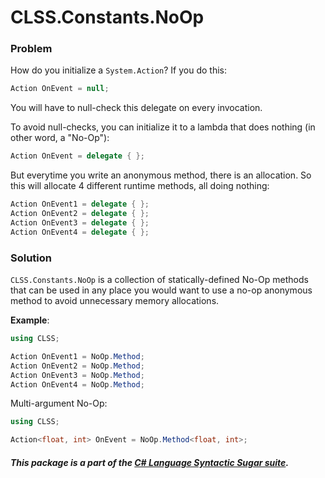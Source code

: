 ﻿# CLSS.Constants.NoOp

### Problem

How do you initialize a `System.Action`? If you do this:

```csharp
Action OnEvent = null;
```

You will have to null-check this delegate on every invocation.

To avoid null-checks, you can initialize it to a lambda that does nothing (in other word, a "No-Op"):

```csharp
Action OnEvent = delegate { };
```

But everytime you write an anonymous method, there is an allocation. So this will allocate 4 different runtime methods, all doing nothing:

```csharp
Action OnEvent1 = delegate { };
Action OnEvent2 = delegate { };
Action OnEvent3 = delegate { };
Action OnEvent4 = delegate { };
```

### Solution

`CLSS.Constants.NoOp` is a collection of statically-defined No-Op methods that can be used in any place you would want to use a no-op anonymous method to avoid unnecessary memory allocations.

**Example**:

```csharp
using CLSS;

Action OnEvent1 = NoOp.Method;
Action OnEvent2 = NoOp.Method;
Action OnEvent3 = NoOp.Method;
Action OnEvent4 = NoOp.Method;
```

Multi-argument No-Op:

```csharp
using CLSS;

Action<float, int> OnEvent = NoOp.Method<float, int>;
```

##### This package is a part of the [C# Language Syntactic Sugar suite](https://github.com/tonygiang/CLSS).